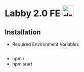 # Labby 2.0 FE <img src="https://tk-assets.lambdaschool.com/ec32fec0-4dce-4c11-97eb-4c3ddbc7e8da_labby.png" alt="drawing" style="width:35px;"/>
## Installation 
- Required Environment Variables

```

```

- npm i
- npm start